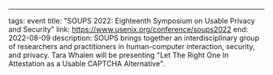---

tags: event
title: "SOUPS 2022: Eighteenth Symposium on Usable Privacy and Security"
link: https://www.usenix.org/conference/soups2022
end: 2022-08-09
description: SOUPS brings together an interdisciplinary group of researchers and practitioners in human-computer interaction, security, and privacy. Tara Whalen will be presenting "Let The Right One In Attestation as a Usable CAPTCHA Alternative".

